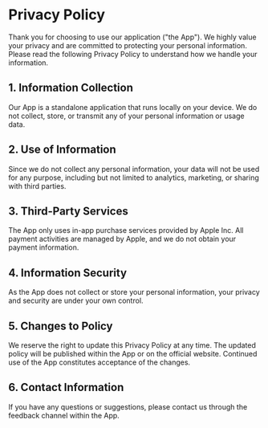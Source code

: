 # Privacy Policy

Thank you for choosing to use our application ("the App"). We highly value your privacy and are committed to protecting your personal information. Please read the following Privacy Policy to understand how we handle your information.

## 1. Information Collection

Our App is a standalone application that runs locally on your device. We do not collect, store, or transmit any of your personal information or usage data.

## 2. Use of Information

Since we do not collect any personal information, your data will not be used for any purpose, including but not limited to analytics, marketing, or sharing with third parties.

## 3. Third-Party Services

The App only uses in-app purchase services provided by Apple Inc. All payment activities are managed by Apple, and we do not obtain your payment information.

## 4. Information Security

As the App does not collect or store your personal information, your privacy and security are under your own control.

## 5. Changes to Policy

We reserve the right to update this Privacy Policy at any time. The updated policy will be published within the App or on the official website. Continued use of the App constitutes acceptance of the changes.

## 6. Contact Information

If you have any questions or suggestions, please contact us through the feedback channel within the App.

